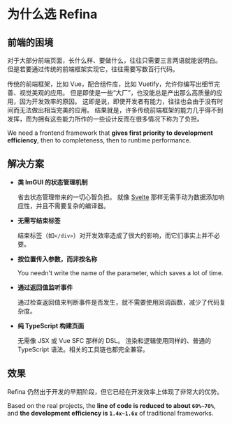 # 为什么选 Refina

## 前端的困境

对于大部分前端页面，长什么样、要做什么，往往只需要三言两语就能说明白。 但是若要通过传统的前端框架实现它，往往需要写数百行代码。

传统的前端框架，比如 Vue，配合组件库，比如 Vuetify，允许你编写出细节完善、视觉美观的应用。 但是即使是一些“大厂”，也没能总是产出那么高质量的应用，因为开发效率的原因。 这即是说，即使开发者有能力，往往也会由于没有时间而无法做出相当完美的应用。 结果就是，许多传统前端框架的能力几乎得不到发挥，而为拥有这些能力所作的一些设计反而在很多情况下称为了负担。

We need a frontend framework that **gives first priority to development efficiency**, then to completeness, then to runtime performance.

## 解决方案

- **类 ImGUI 的状态管理机制**

  省去状态管理带来的一切心智负担。 就像 [Svelte](https://svelte.dev/) 那样无需手动为数据添加响应性，并且不需要复杂的编译器。

- **无需写结束标签**

  结束标签（如`</div>`）对开发效率造成了很大的影响，而它们事实上并不必要。

- **按位置传入参数，而非按名称**

  You needn't write the name of the parameter, which saves a lot of time.

- **通过返回值监听事件**

  通过检查返回值来判断事件是否发生，就不需要使用回调函数，减少了代码复杂度。

- **纯 TypeScript 构建页面**

  无需像 JSX 或 Vue SFC 那样的 DSL。 渲染和逻辑使用同样的、普通的 TypeScript 语法。相关的工具链也都完全兼容。

## 效果

Refina 仍然出于开发的早期阶段，但它已经在开发效率上体现了非常大的优势。

Based on the real projects, the **line of code is reduced to about `60%~70%`**, and **the development efficiency is `1.4x~1.6x`** of traditional frameworks.
